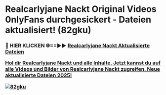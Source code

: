# Realcarlyjane Nackt Original Videos 0nlyFans durchgesickert - Dateien aktualisiert! (82gku)

<h3>🔴 HIER KLICKEN 🌐==►► <a href="https://tinyurl.com/h6vf6nb8" rel="nofollow">Realcarlyjane Nackt Aktualisierte Dateien

Hol dir Realcarlyjane Nackt und alle Inhalte. Jetzt kannst du auf alle Videos und Bilder von Realcarlyjane Nackt zugreifen. Neue aktualisierte Dateien 2025!

[![82gku](https://i.imgur.com/sD4kR3V.gif)](https://tinyurl.com/h6vf6nb8)
